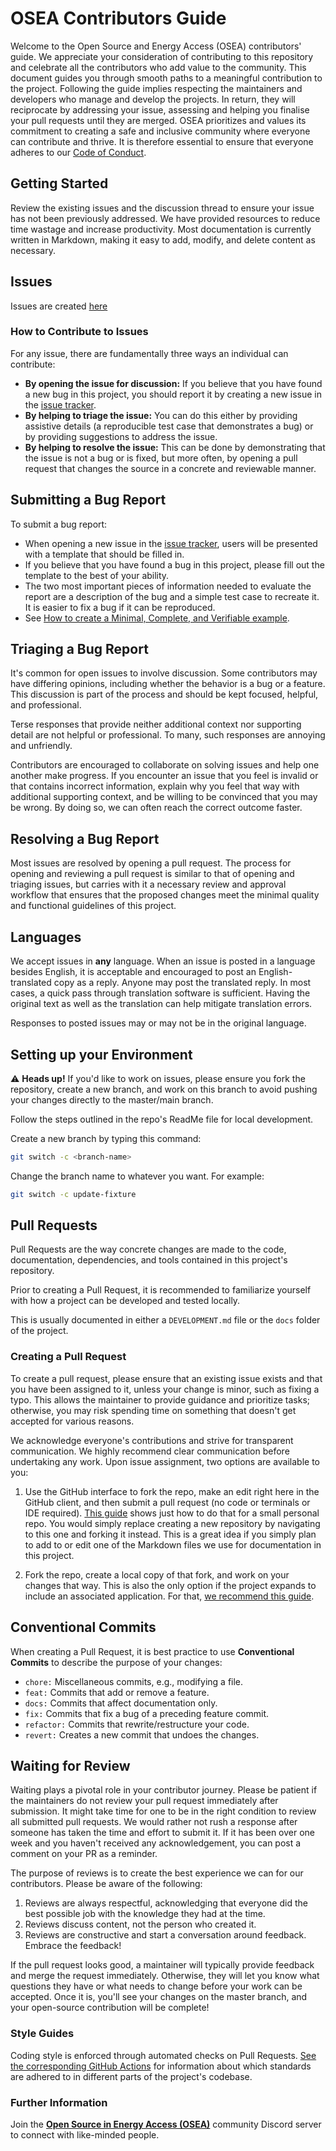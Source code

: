 # OSEA Contributors Guide

Welcome to the Open Source and Energy Access (OSEA) contributors' guide.
We appreciate your consideration of contributing to this repository and celebrate all the contributors who add value to the community.
This document guides you through smooth paths to a meaningful contribution to the project. Following the guide implies respecting the maintainers and developers who manage and develop the projects.
In return, they will reciprocate by addressing your issue, assessing and helping you finalise your pull requests until they are merged. OSEA prioritizes and values its commitment to creating a safe and inclusive community where everyone can contribute and thrive.
It is therefore essential to ensure that everyone adheres to our [Code of Conduct](./CODE_OF_CONDUCT.md).

## Getting Started

Review the existing issues and the discussion thread to ensure your issue has not been previously addressed.
We have provided resources to reduce time wastage and increase productivity.
Most documentation is currently written in Markdown, making it easy to add, modify, and delete content as necessary.

## Issues

Issues are created [here](https://github.com/EnAccess/OpenPAYGO-HDK/issues/new/choose)

### How to Contribute to Issues

For any issue, there are fundamentally three ways an individual can contribute:

- **By opening the issue for discussion:** If you believe that you have found a new bug in this project, you should report it by creating a new issue in the [issue tracker](https://github.com/EnAccess/OpenPAYGO-HDK/issues).
- **By helping to triage the issue:** You can do this either by providing assistive details (a reproducible test case that demonstrates a bug) or by providing suggestions to address the issue.
- **By helping to resolve the issue:** This can be done by demonstrating that the issue is not a bug or is fixed, but more often, by opening a pull request that changes the source in a concrete and reviewable manner.

## Submitting a Bug Report

To submit a bug report:

- When opening a new issue in the [issue tracker](https://github.com/EnAccess/OpenPAYGO-HDK/issues/new/choose), users will be presented with a template that should be filled in.
- If you believe that you have found a bug in this project, please fill out the template to the best of your ability.
- The two most important pieces of information needed to evaluate the report are a description of the bug and a simple test case to recreate it. It is easier to fix a bug if it can be reproduced.
- See [How to create a Minimal, Complete, and Verifiable example](https://stackoverflow.com/help/mcve).

## Triaging a Bug Report

It's common for open issues to involve discussion. Some contributors may have differing opinions, including whether the behavior is a bug or a feature.
This discussion is part of the process and should be kept focused, helpful, and professional.

Terse responses that provide neither additional context nor supporting detail are not helpful or professional.
To many, such responses are annoying and unfriendly.

Contributors are encouraged to collaborate on solving issues and help one another make progress.
If you encounter an issue that you feel is invalid or that contains incorrect information, explain why you feel that way with additional supporting context, and be willing to be convinced that you may be wrong.
By doing so, we can often reach the correct outcome faster.

## Resolving a Bug Report

Most issues are resolved by opening a pull request.
The process for opening and reviewing a pull request is similar to that of opening and triaging issues, but carries with it a necessary review and approval workflow that ensures that the proposed changes meet the minimal quality and functional guidelines of this project.

## Languages

We accept issues in **any** language. When an issue is posted in a language besides English, it is acceptable and encouraged to post an English-translated copy as a reply.
Anyone may post the translated reply.
In most cases, a quick pass through translation software is sufficient.
Having the original text as well as the translation can help mitigate translation errors.

Responses to posted issues may or may not be in the original language.

## Setting up your Environment

⚠️ **Heads up!** If you'd like to work on issues, please ensure you fork the repository, create a new branch, and work on this branch to avoid pushing your changes directly to the master/main branch.

Follow the steps outlined in the repo's ReadMe file for local development.

Create a new branch by typing this command:

```bash
git switch -c <branch-name>
```

Change the branch name to whatever you want. For example:

```bash
git switch -c update-fixture
```

## Pull Requests

Pull Requests are the way concrete changes are made to the code, documentation, dependencies, and tools contained in this project's repository.

Prior to creating a Pull Request, it is recommended to familiarize yourself with how a project can be developed and tested locally.

This is usually documented in either a `DEVELOPMENT.md` file or the `docs` folder of the project.

### Creating a Pull Request

To create a pull request, please ensure that an existing issue exists and that you have been assigned to it, unless your change is minor, such as fixing a typo.
This allows the maintainer to provide guidance and prioritize tasks; otherwise, you may risk spending time on something that doesn't get accepted for various reasons.

We acknowledge everyone's contributions and strive for transparent communication.
We highly recommend clear communication before undertaking any work.
Upon issue assignment, two options are available to you:

1. Use the GitHub interface to fork the repo, make an edit right here in the GitHub client, and then submit a pull request (no code or terminals or IDE required).
   [This guide](https://guides.github.com/activities/hello-world/) shows just how to do that for a small personal repo. You would simply replace creating a new repository by navigating to this one and forking it instead.
   This is a great idea if you simply plan to add to or edit one of the Markdown files we use for documentation in this project.

2. Fork the repo, create a local copy of that fork, and work on your changes that way.
   This is also the only option if the project expands to include an associated application.
   For that, [we recommend this guide](https://www.dataschool.io/how-to-contribute-on-github).

## Conventional Commits

When creating a Pull Request, it is best practice to use **Conventional Commits** to describe the purpose of your changes:

- `chore:` Miscellaneous commits, e.g., modifying a file.
- `feat:` Commits that add or remove a feature.
- `docs:` Commits that affect documentation only.
- `fix:` Commits that fix a bug of a preceding feature commit.
- `refactor:` Commits that rewrite/restructure your code.
- `revert:` Creates a new commit that undoes the changes.

## Waiting for Review

Waiting plays a pivotal role in your contributor journey.
Please be patient if the maintainers do not review your pull request immediately after submission.
It might take time for one to be in the right condition to review all submitted pull requests.
We would rather not rush a response after someone has taken the time and effort to submit it.
If it has been over one week and you haven't received any acknowledgement, you can post a comment on your PR as a reminder.

The purpose of reviews is to create the best experience we can for our contributors.
Please be aware of the following:

1. Reviews are always respectful, acknowledging that everyone did the best possible job with the knowledge they had at the time.
2. Reviews discuss content, not the person who created it.
3. Reviews are constructive and start a conversation around feedback. Embrace the feedback!

If the pull request looks good, a maintainer will typically provide feedback and merge the request immediately.
Otherwise, they will let you know what questions they have or what needs to change before your work can be accepted.
Once it is, you'll see your changes on the master branch, and your open-source contribution will be complete!

### Style Guides

Coding style is enforced through automated checks on Pull Requests.
[See the corresponding GitHub Actions](.github/workflows/) for information about which standards are adhered to in different parts of the project's codebase.

### Further Information

Join the [**Open Source in Energy Access (OSEA)**](https://discord.osea-community.org/) community Discord server to connect with like-minded people.
